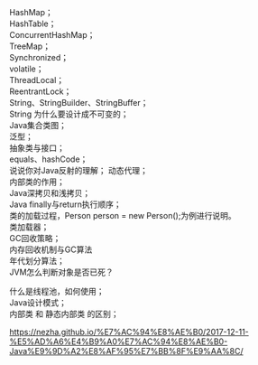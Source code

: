 HashMap；  
HashTable；  
ConcurrentHashMap；  
TreeMap；  
Synchronized；  
volatile；  
ThreadLocal；  
ReentrantLock；  
String、StringBuilder、StringBuffer；  
String 为什么要设计成不可变的；  
Java集合类图；  
泛型；  
抽象类与接口；  
equals、hashCode；  
说说你对Java反射的理解； 
动态代理；   
内部类的作用；  
Java深拷贝和浅拷贝；  
Java finally与return执行顺序；  
类的加载过程，Person person = new Person();为例进行说明。  
类加载器；  
GC回收策略；  
内存回收机制与GC算法  
年代划分算法；  
JVM怎么判断对象是否已死？  

什么是线程池，如何使用；  
Java设计模式；  
内部类 和 静态内部类 的区别；  

https://nezha.github.io/%E7%AC%94%E8%AE%B0/2017-12-11-%E5%AD%A6%E4%B9%A0%E7%AC%94%E8%AE%B0-Java%E9%9D%A2%E8%AF%95%E7%BB%8F%E9%AA%8C/  

